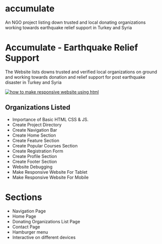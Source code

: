 # accumulate
An NGO project listing down trusted and local donating organizations working towards earthquake relief support in Turkey and Syria

# Accumulate - Earthquake Relief Support

The Website lists downs trusted and verified local organizations on ground and working towards donation and relief support for post earthquake disaster in Turkey and Syria

[![how to make responsive website using html](images/dms/web.jpg)](https://accumuluate.netlify.app/)

## Organizations Listed
- Importance of Basic HTML CSS & JS.
- Create Project Directory
- Create Navigation Bar
- Create Home Section
- Create Feature Section
- Create Popular Courses Section
- Create Registration Form
- Create Profile Section
- Create Footer Section
- Website Debugging
- Make Responsive Website For Tablet
- Make Responsive Website For Mobile

# Sections
- Navigation Page
- Home Page
- Donating Organizations List Page
- Contact Page
- Hamburger menu
- Interactive on different devices

